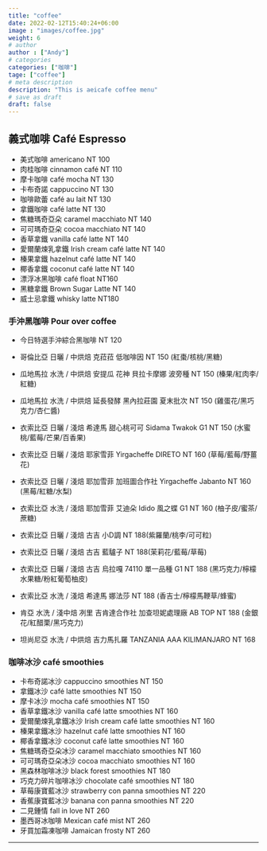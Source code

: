 ```yaml
---
title: "coffee"
date: 2022-02-12T15:40:24+06:00
image : "images/coffee.jpg"
weight: 6
# author
author : ["Andy"]
# categories
categories: ["咖啡"]
tage: ["coffee"]
# meta description
description: "This is aeicafe coffee menu"
# save as draft
draft: false
---
```

## 義式咖啡  Café Espresso
- 美式咖啡 americano   NT 100
- 肉桂咖啡 cinnamon café   NT 110
- 摩卡咖啡 café mocha   NT 130
- 卡布奇諾 cappuccino   NT 130
- 咖啡歐蕾 café au lait   NT 130
- 拿鐵咖啡 café latte   NT 130
- 焦糖瑪奇亞朵 caramel macchiato   NT 140
- 可可瑪奇亞朵 cocoa macchiato   NT 140
- 香草拿鐵 vanilla café latte   NT 140
- 愛爾蘭煉乳拿鐵 Irish cream café latte   NT 140
- 榛果拿鐵 hazelnut café latte   NT 140
- 椰香拿鐵 coconut café latte   NT 140
- 漂浮冰黑咖啡 café float   NT160
- 黑糖拿鐵 Brown Sugar Latte  NT 140
- 威士忌拿鐵 whisky latte  NT180

### 手沖黑咖啡  Pour over coffee 
- 今日特選手沖綜合黑咖啡 NT 120

- 哥倫比亞 日曬 / 中烘焙 克菈菈 低咖啡因 NT 150 (紅棗/核桃/黑糖)
- 瓜地馬拉 水洗 / 中烘焙 安提瓜 花神 貝拉卡摩娜 波旁種 NT 150 (榛果/紅肉李/紅糖)
- 瓜地馬拉 水洗 / 中烘焙 延長發酵 黑內拉莊園 夏末批次 NT 150 (雞蛋花/黑巧克力/杏仁醬)
- 衣索比亞 日曬 / 淺焙 希達馬 甜心桃可可 Sidama Twakok G1 NT 150 (水蜜桃/藍莓/芒果/百香果)
- 衣索比亞 日曬 / 淺焙 耶家雪菲 Yirgacheffe DIRETO NT 160 (草莓/藍莓/野薑花)
- 衣索比亞 日曬 / 淺焙 耶加雪菲 加班圖合作社 Yirgacheffe Jabanto NT 160 (黑莓/紅糖/水梨)
- 衣索比亞 水洗 / 淺焙 耶加雪菲 艾迪朵 Idido 風之蝶 G1 NT 160 (柚子皮/蜜茶/蔗糖)
- 衣索比亞 日曬 / 淺焙 古吉 小D調 NT 188(紫羅蘭/桃李/可可粒)
- 衣索比亞 日曬 / 淺焙 古吉 藍驢子 NT 188(茉莉花/藍莓/草莓)
- 衣索比亞 日曬 / 淺焙 古吉 烏拉嘎 74110 單一品種 G1 NT 188 (黑巧克力/檸檬水果糖/粉紅葡萄柚皮)
- 衣索比亞 水洗 / 淺焙 希達馬 娜法莎 NT 188 (香吉士/檸檬馬鞭草/蜂蜜)
- 肯亞 水洗 / 淺中焙 冽里 吉肯達合作社 加查坦妮處理廠 AB TOP NT 188 (金銀花/紅醋栗/黑巧克力)
- 坦尚尼亞 水洗 / 中烘焙 吉力馬扎羅 TANZANIA AAA KILIMANJARO NT 168

### 咖啡冰沙 café smoothies

- 卡布奇諾冰沙 cappuccino smoothies   NT 150
- 拿鐵冰沙 café latte smoothies   NT 150
- 摩卡冰沙 mocha café smoothies  NT 150
- 香草拿鐵冰沙 vanilla café latte smoothies  NT 160
- 愛爾蘭煉乳拿鐵冰沙 Irish cream café latte smoothies  NT 160
- 榛果拿鐵冰沙 hazelnut café latte smoothies  NT 160
- 椰香拿鐵冰沙 coconut café latte smoothies  NT 160
- 焦糖瑪奇亞朵冰沙 caramel macchiato smoothies  NT 160
- 可可瑪奇亞朵冰沙 cocoa macchiato smoothies  NT 160
- 黑森林咖啡冰沙 black forest smoothies  NT 180
- 巧克力碎片咖啡冰沙 chocolate café smoothies  NT 180
- 草莓康寶藍冰沙 strawberry con panna smoothies  NT 220
- 香蕉康寶藍冰沙 banana con panna smoothies  NT 220
- 二見鍾情 fall in love   NT 260
- 墨西哥冰咖啡 Mexican café mist  NT 260
- 牙買加霜凍咖啡 Jamaican frosty  NT 260

---